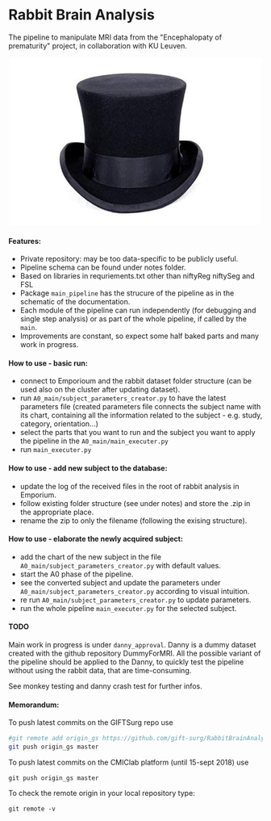# Rabbit Brain Analysis

The pipeline to manipulate MRI data from the "Encephalopaty of prematurity" project, in collaboration with KU Leuven.


<p align="center"> 
<img src="https://github.com/gift-surg/RabbitBrainAnalysis/blob/master/notes/hat_logo.jpg" width="500">
</p>


#### Features:

+ Private repository: may be too data-specific to be publicly useful.
+ Pipeline schema can be found under notes folder.
+ Based on libraries in requriements.txt other than niftyReg niftySeg and FSL
+ Package `main_pipeline` has the strucure of the pipeline as in the schematic of the documentation.
+ Each module of the pipeline can run independently (for debugging and single step analysis) or as part of
the whole pipeline, if called by the `main`.
+ Improvements are constant, so expect some half baked parts and many work in progress.


#### How to use - basic run:

+ connect to Emporioum and the rabbit dataset folder structure (can be used also on the cluster after updating dataset).
+ run `A0_main/subject_parameters_creator.py` to have the latest parameters file (created parameters file connects the subject name 
with its chart, containing all the information related to the subject - e.g. study, category, orientation...)
+ select the parts that you want to run and the subject you want to apply the pipeline in the `A0_main/main_executer.py`
+ run `main_executer.py`


#### How to use - add new subject to the database:

+ update the log of the received files in the root of rabbit analysis in Emporium.
+ follow existing folder structure (see under notes) and store the .zip in the appropriate place.
+ rename the zip to only the filename (following the exising structure).

#### How to use - elaborate the newly acquired subject:

+ add the chart of the new subject in the file `A0_main/subject_parameters_creator.py` with default values.
+ start the A0 phase of the pipeline.
+ see the converted subject and update the parameters under `A0_main/subject_parameters_creator.py` according to 
visual intuition.
+ re run `A0_main/subject_parameters_creator.py` to update parameters.
+ run the whole pipeline `main_executer.py` for the selected subject.

#### TODO

Main work in progress is under `danny_approval`. Danny is a dummy dataset created with the github repository
DummyForMRI. All the possible variant of the pipeline should be applied to the Danny, to quickly test the 
pipeline without using the rabbit data, that are time-consuming. 

See monkey testing and danny crash test for further infos.


#### Memorandum:

To push latest commits on the GIFTSurg repo use 
```bash
#git remote add origin_gs https://github.com/gift-surg/RabbitBrainAnalysis.git
git push origin_gs master
```

To push latest commits on the CMIClab platform (until 15-sept 2018) use
```
git push origin_gs master
```

To check the remote origin in your local repository type:
```
git remote -v
```
